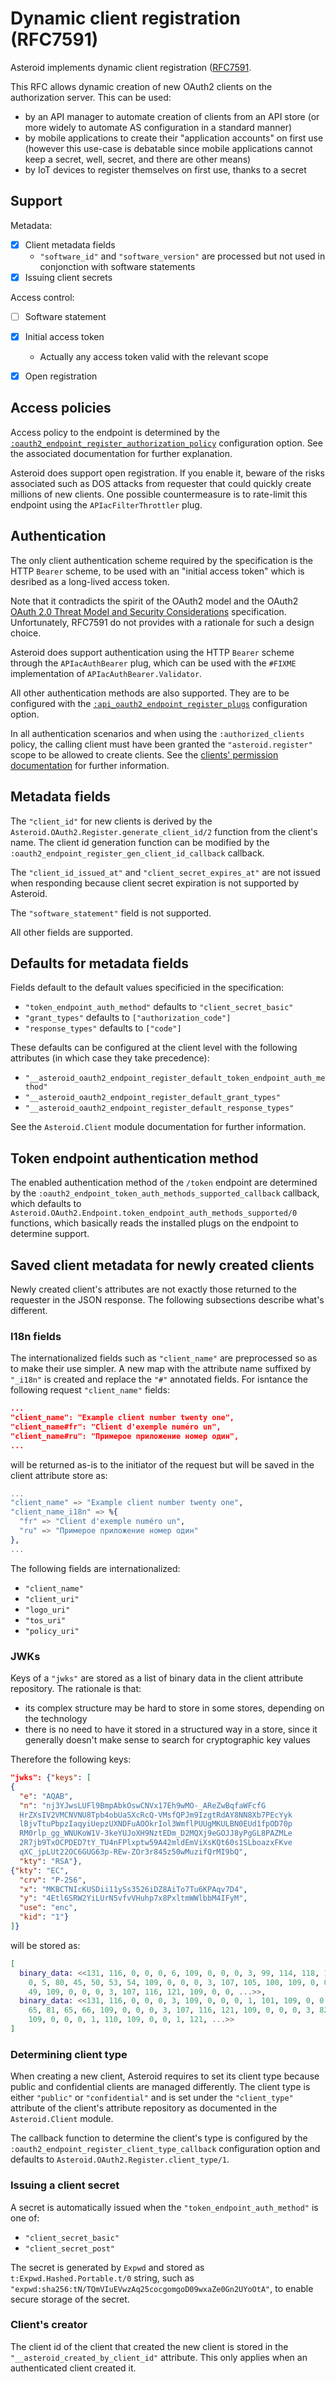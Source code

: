 # Dynamic client registration (RFC7591)

Asteroid implements dynamic client registration
([RFC7591](https://tools.ietf.org/html/rfc7591).

This RFC allows dynamic creation of new OAuth2 clients on the authorization server. This can be
used:
- by an API manager to automate creation of clients from an API store (or more widely to
automate AS configuration in a standard manner)
- by mobile applications to create their "application accounts" on first use (however this
use-case is debatable since mobile applications cannot keep a secret, well, secret, and there
are other means)
- by IoT devices to register themselves on first use, thanks to a secret

## Support

Metadata:
  - [x] Client metadata fields
    - `"software_id"` and `"software_version"` are processed but not used in conjonction with
    software statements
  - [x] Issuing client secrets

Access control:
  - [ ] Software statement
  - [x] Initial access token
    - Actually any access token valid with the relevant scope
  - [x] Open registration


## Access policies

Access policy to the endpoint is determined by the
[`:oauth2_endpoint_register_authorization_policy`](Asteroid.Config.html#module-oauth2_endpoint_register_authorization_policy)
configuration option. See the associated documentation for further explanation.

Asteroid does support open registration. If you enable it, beware of the risks associated such
as DOS attacks from requester that could quickly create millions of new clients. One possible
countermeasure is to rate-limit this endpoint using the `APIacFilterThrottler` plug.

## Authentication

The only client authentication scheme required by the specification is the HTTP `Bearer` scheme,
to be used with an "initial access token" which is desribed as a long-lived access token.

Note that it contradicts the spirit of the OAuth2 model and the OAuth2
[OAuth 2.0 Threat Model and Security Considerations](https://tools.ietf.org/html/rfc6819#section-5.1.5.3)
specification. Unfortunately, RFC7591 do not provides with a rationale for such a design
choice.

Asteroid does support authentication using the HTTP `Bearer` scheme through the
`APIacAuthBearer` plug, which can be used with the `#FIXME` implementation of
`APIacAuthBearer.Validator`.

All other authentication methods are also supported. They are to be configured with the
[`:api_oauth2_endpoint_register_plugs`](Asteroid.Config.html#module-api_oauth2_endpoint_register_plugs)
configuration option.

In all authentication scenarios and when using the `:authorized_clients` policy, the calling
client must have been granted the `"asteroid.register"` scope to be allowed to create clients.
See the [clients' permission documentation](configuring-clients.html#asteroid-scopes) for further
information.

## Metadata fields

The `"client_id"` for new clients is derived by the
`Asteroid.OAuth2.Register.generate_client_id/2` function from the client's name. The client id
generation function can be modified by the
`:oauth2_endpoint_register_gen_client_id_callback` callback.

The `"client_id_issued_at"` and `"client_secret_expires_at"` are not issued when responding
because client secret expiration is not supported by Asteroid.

The `"software_statement"` field is not supported.

All other fields are supported.

## Defaults for metadata fields

Fields default to the default values specificied in the specification:
- `"token_endpoint_auth_method"` defaults to `"client_secret_basic"`
- `"grant_types"` defaults to `["authorization_code"]`
- `"response_types"` defaults to `["code"]`

These defaults can be configured at the client level with the following attributes (in which
case they take precedence):
- `"__asteroid_oauth2_endpoint_register_default_token_endpoint_auth_method"`
- `"__asteroid_oauth2_endpoint_register_default_grant_types"`
- `"__asteroid_oauth2_endpoint_register_default_response_types"`

See the `Asteroid.Client` module documentation for further information.

## Token endpoint authentication method

The enabled authentication method of the `/token` endpoint are determined by the
`:oauth2_endpoint_token_auth_methods_supported_callback` callback, which defaults to
`Asteroid.OAuth2.Endpoint.token_endpoint_auth_methods_supported/0` functions, which
basically reads the installed plugs on the endpoint to determine support.

## Saved client metadata for newly created clients

Newly created client's attributes are not exactly those returned to the requester in the
JSON response. The following subsections describe what's different.

### I18n fields

The internationalized fields such as `"client_name"` are preprocessed so as to make their use
simpler. A new map with the attribute name suffixed by `"_i18n"` is created and replace the
`"#"` annotated fields. For isntance the following request `"client_name"` fields:

```json
...
"client_name": "Example client number twenty one",
"client_name#fr": "Client d'exemple numéro un",
"client_name#ru": "Примерое приложение номер один",
...
```

will be returned as-is to the initiator of the request but will be saved in the client attribute
store as:

```elixir
...
"client_name" => "Example client number twenty one",
"client_name_i18n" => %{
  "fr" => "Client d'exemple numéro un",
  "ru" => "Примерое приложение номер один"
},
...
```

The following fields are internationalized:
- `"client_name"`
- `"client_uri"`
- `"logo_uri"`
- `"tos_uri"`
- `"policy_uri"`

### JWKs

Keys of a `"jwks"` are stored as a list of binary data in the client attribute repository. The
rationale is that:
- its complex structure may be hard to store in some stores, depending on the technology
- there is no need to have it stored in a structured way in a store, since it generally doesn't
make sense to search for cryptographic key values

Therefore the following keys:

```json
"jwks": {"keys": [
{
  "e": "AQAB",
  "n": "nj3YJwsLUFl9BmpAbkOswCNVx17Eh9wMO-_AReZwBqfaWFcfG
  HrZXsIV2VMCNVNU8Tpb4obUaSXcRcQ-VMsfQPJm9IzgtRdAY8NN8Xb7PEcYyk
  lBjvTtuPbpzIaqyiUepzUXNDFuAOOkrIol3WmflPUUgMKULBN0EUd1fpOD70p
  RM0rlp_gg_WNUKoW1V-3keYUJoXH9NztEDm_D2MQXj9eGOJJ8yPgGL8PAZMLe
  2R7jb9TxOCPDED7tY_TU4nFPlxptw59A42mldEmViXsKQt60s1SLboazxFKve
  qXC_jpLUt22OC6GUG63p-REw-ZOr3r845z50wMuzifQrMI9bQ",
  "kty": "RSA"},
{"kty": "EC",
  "crv": "P-256",
  "x": "MKBCTNIcKUSDii11ySs3526iDZ8AiTo7Tu6KPAqv7D4",
  "y": "4Etl6SRW2YiLUrN5vfvVHuhp7x8PxltmWWlbbM4IFyM",
  "use": "enc",
  "kid": "1"}
]}
```

will be stored as:

```elixir
[
  binary_data: <<131, 116, 0, 0, 0, 6, 109, 0, 0, 0, 3, 99, 114, 118, 109, 0, 0,
    0, 5, 80, 45, 50, 53, 54, 109, 0, 0, 0, 3, 107, 105, 100, 109, 0, 0, 0, 1,
    49, 109, 0, 0, 0, 3, 107, 116, 121, 109, 0, 0, ...>>,
  binary_data: <<131, 116, 0, 0, 0, 3, 109, 0, 0, 0, 1, 101, 109, 0, 0, 0, 4,
    65, 81, 65, 66, 109, 0, 0, 0, 3, 107, 116, 121, 109, 0, 0, 0, 3, 82, 83, 65,
    109, 0, 0, 0, 1, 110, 109, 0, 0, 1, 121, ...>>
]
```

### Determining client type

When creating a new client, Asteroid requires to set its client type because public and
confidential clients are managed differently. The client type is either `"public"` or
`"confidential"` and is set under the `"client_type"` attribute of the client's attribute
repository as documented in the `Asteroid.Client` module.

The callback function to determine the client's type is configured by the
`:oauth2_endpoint_register_client_type_callback` configuration option and defaults to
`Asteroid.OAuth2.Register.client_type/1`.

### Issuing a client secret

A secret is automatically issued when the `"token_endpoint_auth_method"` is one of:
- `"client_secret_basic"`
- `"client_secret_post"`

The secret is generated by `Expwd` and stored as `t:Expwd.Hashed.Portable.t/0` string, such as
`"expwd:sha256:tN/TQmVIuEVwzAq25cocgomgoD09wxaZe0Gn2UYoOtA"`, to enable secure storage of the
secret.

### Client's creator

The client id of the client that created the new client is stored in the
`"__asteroid_created_by_client_id"` attribute. This only applies when an authenticated client
created it.
